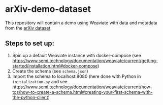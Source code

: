 # arXiv-demo-dataset
This repository will contain a demo using Weaviate with data and metadata from the [arXiv dataset](https://www.kaggle.com/Cornell-University/arxiv).

## Steps to set up:
1. Spin up a default Weaviate instance with docker-compose (see https://www.semi.technology/documentation/weaviate/current/getting-started/installation.html#docker-compose)
2. Create the schema (see `schema.json`)
3. Import the schema to localhost:8080 (here done with Python in `initialization.py` and see https://www.semi.technology/documentation/weaviate/current/how-tos/how-to-create-a-schema.html#creating-your-first-schema-with-the-python-client)